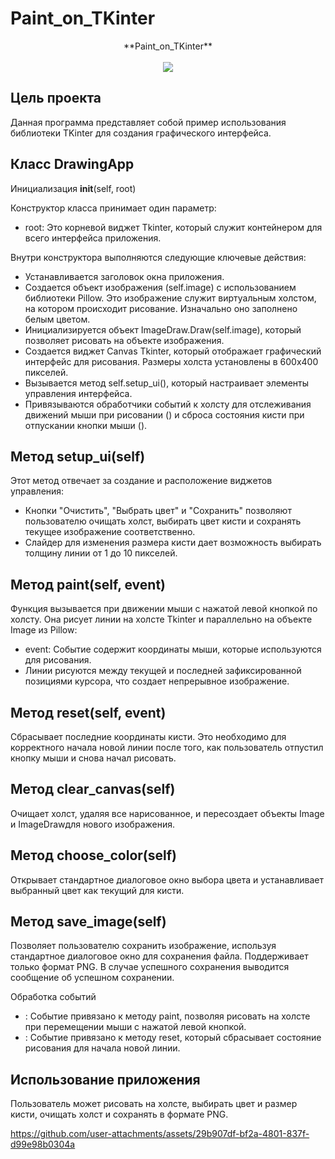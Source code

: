 # Paint_on_TKinter

<p align="center">
**Paint_on_TKinter**
  <br><br>
  <img src="https://i.ytimg.com/vi/2z58SHwQI6Y/maxresdefault.jpg">
</p>

## Цель проекта 

Данная программа представляет собой пример использования библиотеки TKinter для создания графического интерфейса.


## Класс DrawingApp

Инициализация __init__(self, root)

Конструктор класса принимает один параметр:
- root: Это корневой виджет Tkinter, который служит контейнером для всего интерфейса приложения.

Внутри конструктора выполняются следующие ключевые действия:

- Устанавливается заголовок окна приложения.
- Создается объект изображения (self.image) с использованием библиотеки Pillow. Это изображение служит виртуальным холстом, на котором происходит рисование. Изначально оно заполнено белым цветом.
- Инициализируется объект ImageDraw.Draw(self.image), который позволяет рисовать на объекте изображения.
- Создается виджет Canvas Tkinter, который отображает графический интерфейс для рисования. Размеры холста установлены в 600x400 пикселей.
- Вызывается метод self.setup_ui(), который настраивает элементы управления интерфейса.
- Привязываются обработчики событий к холсту для отслеживания движений мыши при рисовании () и сброса состояния кисти при отпускании кнопки мыши ().

## Метод setup_ui(self)

Этот метод отвечает за создание и расположение виджетов управления:

- Кнопки "Очистить", "Выбрать цвет" и "Сохранить" позволяют пользователю очищать холст, выбирать цвет кисти и сохранять текущее изображение соответственно.
- Слайдер для изменения размера кисти дает возможность выбирать толщину линии от 1 до 10 пикселей.

## Метод paint(self, event)

Функция вызывается при движении мыши с нажатой левой кнопкой по холсту. Она рисует линии на холсте Tkinter и параллельно на объекте Image из Pillow:

- event: Событие содержит координаты мыши, которые используются для рисования.
- Линии рисуются между текущей и последней зафиксированной позициями курсора, что создает непрерывное изображение.

## Метод reset(self, event)

Сбрасывает последние координаты кисти. Это необходимо для корректного начала новой линии после того, как пользователь отпустил кнопку мыши и снова начал рисовать.

## Метод clear_canvas(self)

Очищает холст, удаляя все нарисованное, и пересоздает объекты Image и ImageDrawдля нового изображения.

## Метод choose_color(self)

Открывает стандартное диалоговое окно выбора цвета и устанавливает выбранный цвет как текущий для кисти.

## Метод save_image(self)

Позволяет пользователю сохранить изображение, используя стандартное диалоговое окно для сохранения файла. Поддерживает только формат PNG. В случае успешного сохранения выводится сообщение об успешном сохранении.

Обработка событий
- : Событие привязано к методу paint, позволяя рисовать на холсте при перемещении мыши с нажатой левой кнопкой.
- : Событие привязано к методу reset, который сбрасывает состояние рисования для начала новой линии.

## Использование приложения

Пользователь может рисовать на холсте, выбирать цвет и размер кисти, очищать холст и сохранять в формате PNG.



https://github.com/user-attachments/assets/29b907df-bf2a-4801-837f-d99e98b0304a

